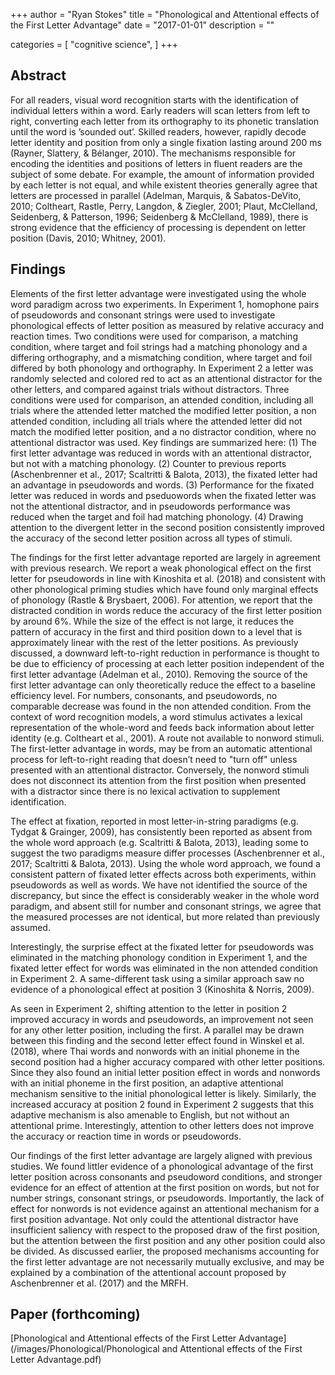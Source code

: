 +++
author = "Ryan Stokes"
title = "Phonological and Attentional effects of the First Letter Advantage"
date = "2017-01-01"
description = ""

categories = [
    "cognitive science",
]
+++


## Abstract

For all readers, visual word recognition starts with the identification of individual
letters within a word. Early readers will scan letters from left to right, converting each
letter from its orthography to its phonetic translation until the word is ’sounded out’.
Skilled readers, however, rapidly decode letter identity and position from only a single
fixation lasting around 200 ms (Rayner, Slattery, & Bélanger, 2010). The mechanisms
responsible for encoding the identities and positions of letters in fluent readers are the
subject of some debate. For example, the amount of information provided by each letter
is not equal, and while existent theories generally agree that letters are processed in
parallel (Adelman, Marquis, & Sabatos-DeVito, 2010; Coltheart, Rastle, Perry,
Langdon, & Ziegler, 2001; Plaut, McClelland, Seidenberg, & Patterson, 1996;
Seidenberg & McClelland, 1989), there is strong evidence that the efficiency of
processing is dependent on letter position (Davis, 2010; Whitney, 2001).

## Findings

Elements of the first letter advantage were investigated using the whole word
paradigm across two experiments. In Experiment 1, homophone pairs of pseudowords
and consonant strings were used to investigate phonological effects of letter position as
measured by relative accuracy and reaction times. Two conditions were used for
comparison, a matching condition, where target and foil strings had a matching
phonology and a differing orthography, and a mismatching condition, where target and
foil differed by both phonology and orthography. In Experiment 2 a letter was
randomly selected and colored red to act as an attentional distractor for the other
letters, and compared against trials without distractors. Three conditions were used for
comparison, an attended condition, including all trials where the attended letter
matched the modified letter position, a non attended condition, including all trials
where the attended letter did not match the modified letter position, and a no
distractor condition, where no attentional distractor was used.
Key findings are summarized here: (1) The first letter advantage was reduced in
words with an attentional distractor, but not with a matching phonology. (2) Counter
to previous reports (Aschenbrenner et al., 2017; Scaltritti & Balota, 2013), the fixated
letter had an advantage in pseudowords and words. (3) Performance for the fixated
letter was reduced in words and pseduowords when the fixated letter was not the 
attentional distractor, and in pseudowords performance was reduced when the target
and foil had matching phonology. (4) Drawing attention to the divergent letter in the
second position consistently improved the accuracy of the second letter position across
all types of stimuli.

The findings for the first letter advantage reported are largely in agreement with
previous research. We report a weak phonological effect on the first letter for
pseudowords in line with Kinoshita et al. (2018) and consistent with other phonological
priming studies which have found only marginal effects of phonology (Rastle &
Brysbaert, 2006). For attention, we report that the distracted condition in words reduce
the accuracy of the first letter position by around 6%. While the size of the effect is not
large, it reduces the pattern of accuracy in the first and third position down to a level
that is approximately linear with the rest of the letter positions. As previously
discussed, a downward left-to-right reduction in performance is thought to be due to
efficiency of processing at each letter position independent of the first letter advantage
(Adelman et al., 2010). Removing the source of the first letter advantage can only
theoretically reduce the effect to a baseline efficiency level. For numbers, consonants,
and pseudowords, no comparable decrease was found in the non attended condition.
From the context of word recognition models, a word stimulus activates a lexical
representation of the whole-word and feeds back information about letter identity (e.g.
Coltheart et al., 2001). A route not available to nonword stimuli. The first-letter
advantage in words, may be from an automatic attentional process for left-to-right
reading that doesn’t need to "turn off" unless presented with an attentional distractor.
Conversely, the nonword stimuli does not disconnect its attention from the first position
when presented with a distractor since there is no lexical activation to supplement
identification.

The effect at fixation, reported in most letter-in-string paradigms (e.g. Tydgat &
Grainger, 2009), has consistently been reported as absent from the whole word
approach (e.g. Scaltritti & Balota, 2013), leading some to suggest the two paradigms
measure differ processes (Aschenbrenner et al., 2017; Scaltritti & Balota, 2013). Using 
the whole word approach, we found a consistent pattern of fixated letter effects across
both experiments, within pseudowords as well as words. We have not identified the
source of the discrepancy, but since the effect is considerably weaker in the whole word
paradigm, and absent still for number and consonant strings, we agree that the
measured processes are not identical, but more related than previously assumed.

Interestingly, the surprise effect at the fixated letter for pseudowords was
eliminated in the matching phonology condition in Experiment 1, and the fixated letter
effect for words was eliminated in the non attended condition in Experiment 2. A
same-different task using a similar approach saw no evidence of a phonological effect at
position 3 (Kinoshita & Norris, 2009).

As seen in Experiment 2, shifting attention to the letter in position 2 improved
accuracy in words and pseudowords, an improvement not seen for any other letter
position, including the first. A parallel may be drawn between this finding and the
second letter effect found in Winskel et al. (2018), where Thai words and nonwords with
an initial phoneme in the second position had a higher accuracy compared with other
letter positions. Since they also found an initial letter position effect in words and
nonwords with an initial phoneme in the first position, an adaptive attentional
mechanism sensitive to the initial phonological letter is likely. Similarly, the increased
accuracy at position 2 found in Experiment 2 suggests that this adaptive mechanism is
also amenable to English, but not without an attentional prime. Interestingly, attention
to other letters does not improve the accuracy or reaction time in words or pseudowords.

Our findings of the first letter advantage are largely aligned with previous studies.
We found littler evidence of a phonological advantage of the first letter position across
consonants and pseudoword conditions, and stronger evidence for an effect of attention
at the first position on words, but not for number strings, consonant strings, or
pseudowords. Importantly, the lack of effect for nonwords is not evidence against an
attentional mechanism for a first position advantage. Not only could the attentional
distractor have insufficient saliency with respect to the proposed draw of the first
position, but the attention between the first position and any other position could also
be divided. As discussed earlier, the proposed mechanisms accounting for the first letter
advantage are not necessarily mutually exclusive, and may be explained by a
combination of the attentional account proposed by Aschenbrenner et al. (2017) and the
MRFH.


## Paper (forthcoming)

[Phonological and Attentional effects of the First Letter Advantage](/images/Phonological/Phonological and Attentional effects of the First Letter Advantage.pdf)